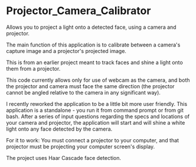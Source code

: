 # Projector_Camera_Calibrator
Allows you to project a light onto a detected face, using a camera and projector.

The main function of this application is to calibrate between a camera's capture image and a projector's projected image.

This is from an earlier project meant to track faces and shine a light onto them from a projector.

This code currently allows only for use of webcam as the camera, and both the projector and camera must face the same direction (the projector cannot be angled relative to the camera in any significant way).

I recently reworked the application to be a little bit more user friendly. This application is a standalone - you run it from command prompt or from git bash. After a series of input questions regarding the specs and locations of your camera and projector, the application will start and will shine a white light onto any face detected by the camera.

For it to work: You must connect a projector to your computer, and that projector must be projecting your computer screen's display.

The project uses Haar Cascade face detection.
